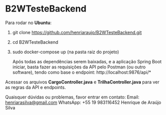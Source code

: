 
# B2WTesteBackend

Para rodar no **Ubuntu**:
 1. git clone https://github.com/henriaraujo/B2WTesteBackend.git
 2. cd B2WTesteBackend
 3. sudo docker-compose up (na pasta raiz do projeto)

	Após todas as dependências serem baixadas, e a aplicação Spring Boot iniciar, basta fazer as requisições da API pelo Postman (ou outro software), tendo como base o endpoint:
http://localhost:9876/api/*

Acessar os arquivos **CargoController.java** e **TrilhaController.java**
para ver as regras da API e endpoints.

Quaisquer dúvidas ou problemas, favor entrar em contato:
Email: henriarasilva@gmail.com
WhatsApp: +55 19 983116452
Henrique de Araújo Silva
